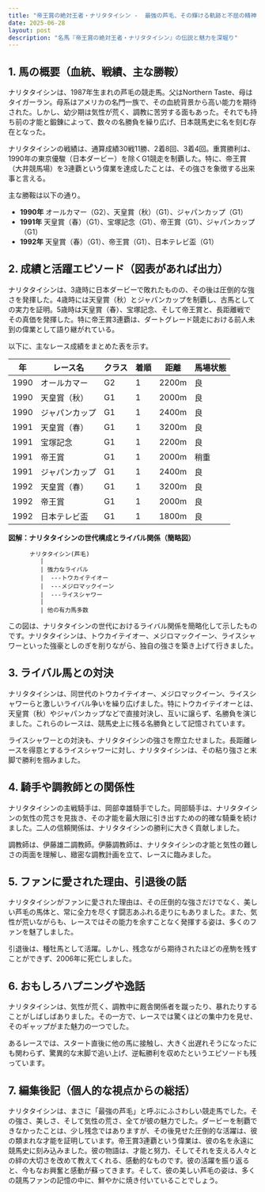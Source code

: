 ```yaml
---
title: "帝王賞の絶対王者・ナリタタイシン -  最強の芦毛、その輝ける軌跡と不屈の精神"
date: 2025-06-28
layout: post
description: "名馬『帝王賞の絶対王者・ナリタタイシン』の伝説と魅力を深堀り"
---
```


## 1. 馬の概要（血統、戦績、主な勝鞍）

ナリタタイシンは、1987年生まれの芦毛の競走馬。父はNorthern Taste、母はタイガーラン。母系はアメリカの名門一族で、その血統背景から高い能力を期待された。しかし、幼少期は気性が荒く、調教に苦労する面もあった。それでも持ち前の才能と鍛錬によって、数々の名勝負を繰り広げ、日本競馬史に名を刻む存在となった。

ナリタタイシンの戦績は、通算成績30戦11勝、2着8回、3着4回。重賞勝利は、1990年の東京優駿（日本ダービー）を除くG1競走を制覇した。特に、帝王賞（大井競馬場）を3連覇という偉業を達成したことは、その強さを象徴する出来事と言える。

主な勝鞍は以下の通り。

* **1990年**  オールカマー（G2）、天皇賞（秋）（G1）、ジャパンカップ（G1）
* **1991年**  天皇賞（春）（G1）、宝塚記念（G1）、帝王賞（G1）、ジャパンカップ（G1）
* **1992年**  天皇賞（春）（G1）、帝王賞（G1）、日本テレビ盃（G1）


## 2. 成績と活躍エピソード（図表があれば出力）

ナリタタイシンは、3歳時に日本ダービーで敗れたものの、その後は圧倒的な強さを発揮した。4歳時には天皇賞（秋）とジャパンカップを制覇し、古馬としての実力を証明。5歳時は天皇賞（春）、宝塚記念、そして帝王賞と、長距離戦でその真価を発揮した。特に帝王賞3連覇は、ダートグレード競走における前人未到の偉業として語り継がれている。

以下に、主なレース成績をまとめた表を示す。

| 年 | レース名          | クラス | 着順 | 距離 | 馬場状態 |
|---|-----------------|-------|-----|------|----------|
| 1990 | オールカマー      | G2    | 1    | 2200m| 良        |
| 1990 | 天皇賞（秋）      | G1    | 1    | 2000m| 良        |
| 1990 | ジャパンカップ    | G1    | 1    | 2400m| 良        |
| 1991 | 天皇賞（春）      | G1    | 1    | 3200m| 良        |
| 1991 | 宝塚記念        | G1    | 1    | 2200m| 良        |
| 1991 | 帝王賞          | G1    | 1    | 2000m| 稍重      |
| 1991 | ジャパンカップ    | G1    | 1    | 2400m| 良        |
| 1992 | 天皇賞（春）      | G1    | 1    | 3200m| 良        |
| 1992 | 帝王賞          | G1    | 1    | 2000m| 良        |
| 1992 | 日本テレビ盃    | G1    | 1    | 1800m| 良        |


**図解：ナリタタイシンの世代構成とライバル関係（簡略図）**

```
      ナリタタイシン(芦毛)
         |
         | 強力なライバル
         |  ---トウカイテイオー
         |  ---メジロマックイーン
         |  ---ライスシャワー
         |
         | 他の有力馬多数
```

この図は、ナリタタイシンの世代におけるライバル関係を簡略化して示したものです。ナリタタイシンは、トウカイテイオー、メジロマックイーン、ライスシャワーといった強豪としのぎを削りながら、独自の強さを築き上げて行きました。


## 3. ライバル馬との対決

ナリタタイシンは、同世代のトウカイテイオー、メジロマックイーン、ライスシャワーらと激しいライバル争いを繰り広げました。特にトウカイテイオーとは、天皇賞（秋）やジャパンカップなどで直接対決し、互いに譲らず、名勝負を演じました。これらのレースは、競馬史上に残る名勝負として記憶されています。

ライスシャワーとの対決も、ナリタタイシンの強さを際立たせました。長距離レースを得意とするライスシャワーに対し、ナリタタイシンは、その粘り強さと末脚で勝利を掴みました。


## 4. 騎手や調教師との関係性

ナリタタイシンの主戦騎手は、岡部幸雄騎手でした。岡部騎手は、ナリタタイシンの気性の荒さを見抜き、その才能を最大限に引き出すための的確な騎乗を続けました。二人の信頼関係は、ナリタタイシンの勝利に大きく貢献しました。

調教師は、伊藤雄二調教師。伊藤調教師は、ナリタタイシンの才能と気性の難しさの両面を理解し、緻密な調教計画を立て、レースに臨みました。


## 5. ファンに愛された理由、引退後の話

ナリタタイシンがファンに愛された理由は、その圧倒的な強さだけでなく、美しい芦毛の馬体と、常に全力を尽くす闘志あふれる走りにもありました。また、気性が荒いながらも、レースではその能力を余すことなく発揮する姿は、多くのファンを魅了しました。

引退後は、種牡馬として活躍。しかし、残念ながら期待されたほどの産駒を残すことができず、2006年に死亡しました。


## 6. おもしろハプニングや逸話

ナリタタイシンは、気性が荒く、調教中に厩舎関係者を蹴ったり、暴れたりすることがしばしばありました。その一方で、レースでは驚くほどの集中力を見せ、そのギャップがまた魅力の一つでした。

あるレースでは、スタート直後に他の馬に接触し、大きく出遅れそうになったにも関わらず、驚異的な末脚で追い上げ、逆転勝利を収めたというエピソードも残っています。


## 7. 編集後記（個人的な視点からの総括）

ナリタタイシンは、まさに「最強の芦毛」と呼ぶにふさわしい競走馬でした。その強さ、美しさ、そして気性の荒さ、全てが彼の魅力でした。ダービーを制覇できなかったことは、少し残念ではありますが、その後見せた圧倒的な活躍は、彼の類まれな才能を証明しています。帝王賞3連覇という偉業は、彼の名を永遠に競馬史に刻み込みました。彼の物語は、才能と努力、そしてそれを支える人々との絆の大切さを改めて教えてくれる、感動的なものです。彼の活躍を振り返ると、今もなお興奮と感動が蘇ってきます。そして、彼の美しい芦毛の姿は、多くの競馬ファンの記憶の中に、鮮やかに焼き付いていることでしょう。
